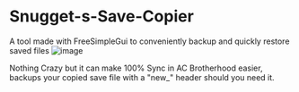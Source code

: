 # Snugget-s-Save-Copier
A tool made with FreeSimpleGui to conveniently backup and quickly restore saved files
![image](https://github.com/user-attachments/assets/fb712e10-c5e3-4f02-be3c-2e82856fe122)

Nothing Crazy but it can make 100% Sync in AC Brotherhood easier, backups your copied save file with a "new_" header should you need it.
